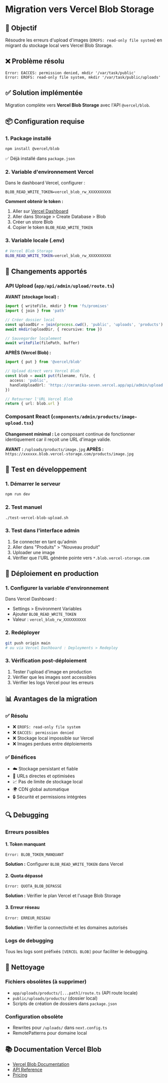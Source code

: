 # Migration vers Vercel Blob Storage

## 🎯 Objectif
Résoudre les erreurs d'upload d'images (`EROFS: read-only file system`) en migrant du stockage local vers Vercel Blob Storage.

## ❌ Problème résolu
```
Error: EACCES: permission denied, mkdir '/var/task/public'
Error: EROFS: read-only file system, mkdir '/var/task/public/uploads'
```

## ✅ Solution implémentée
Migration complète vers **Vercel Blob Storage** avec l'API `@vercel/blob`.

## 📦 Configuration requise

### 1. Package installé
```bash
npm install @vercel/blob
```
✅ Déjà installé dans `package.json`

### 2. Variable d'environnement Vercel
Dans le dashboard Vercel, configurer :
```
BLOB_READ_WRITE_TOKEN=vercel_blob_rw_XXXXXXXXXX
```

**Comment obtenir le token :**
1. Aller sur [Vercel Dashboard](https://vercel.com/dashboard)
2. Aller dans Storage > Create Database > Blob
3. Créer un store Blob
4. Copier le token `BLOB_READ_WRITE_TOKEN`

### 3. Variable locale (.env)
```bash
# Vercel Blob Storage
BLOB_READ_WRITE_TOKEN=vercel_blob_rw_XXXXXXXXXX
```

## 🔄 Changements apportés

### API Upload (`app/api/admin/upload/route.ts`)
**AVANT (stockage local) :**
```typescript
import { writeFile, mkdir } from 'fs/promises'
import { join } from 'path'

// Créer dossier local
const uploadDir = join(process.cwd(), 'public', 'uploads', 'products')
await mkdir(uploadDir, { recursive: true })

// Sauvegarder localement
await writeFile(filePath, buffer)
```

**APRÈS (Vercel Blob) :**
```typescript
import { put } from '@vercel/blob'

// Upload direct vers Vercel Blob
const blob = await put(filename, file, {
  access: 'public',
  handleUploadUrl: 'https://ceramika-seven.vercel.app/api/admin/upload',
})

// Retourner l'URL Vercel Blob
return { url: blob.url }
```

### Composant React (`components/admin/products/image-upload.tsx`)
**Changement minimal :** Le composant continue de fonctionner identiquement car il reçoit une URL d'image valide.

**AVANT :** `/uploads/products/image.jpg`
**APRÈS :** `https://xxxxxx.blob.vercel-storage.com/products/image.jpg`

## 🔧 Test en développement

### 1. Démarrer le serveur
```bash
npm run dev
```

### 2. Test manuel
```bash
./test-vercel-blob-upload.sh
```

### 3. Test dans l'interface admin
1. Se connecter en tant qu'admin
2. Aller dans "Produits" > "Nouveau produit"
3. Uploader une image
4. Vérifier que l'URL générée pointe vers `*.blob.vercel-storage.com`

## 🚀 Déploiement en production

### 1. Configurer la variable d'environnement
Dans Vercel Dashboard :
- Settings > Environment Variables
- Ajouter `BLOB_READ_WRITE_TOKEN`
- Valeur : `vercel_blob_rw_XXXXXXXXXX`

### 2. Redéployer
```bash
git push origin main
# ou via Vercel Dashboard : Deployments > Redeploy
```

### 3. Vérification post-déploiement
1. Tester l'upload d'image en production
2. Vérifier que les images sont accessibles
3. Vérifier les logs Vercel pour les erreurs

## 📊 Avantages de la migration

### ✅ Résolu
- ❌ `EROFS: read-only file system` 
- ❌ `EACCES: permission denied`
- ❌ Stockage local impossible sur Vercel
- ❌ Images perdues entre déploiements

### ✅ Bénéfices
- ☁️ Stockage persistant et fiable
- 🔗 URLs directes et optimisées
- 📈 Pas de limite de stockage local
- 🌍 CDN global automatique
- 🔒 Sécurité et permissions intégrées

## 🔍 Debugging

### Erreurs possibles

#### 1. Token manquant
```
Error: BLOB_TOKEN_MANQUANT
```
**Solution :** Configurer `BLOB_READ_WRITE_TOKEN` dans Vercel

#### 2. Quota dépassé
```
Error: QUOTA_BLOB_DEPASSE
```
**Solution :** Vérifier le plan Vercel et l'usage Blob Storage

#### 3. Erreur réseau
```
Error: ERREUR_RESEAU
```
**Solution :** Vérifier la connectivité et les domaines autorisés

### Logs de debugging
Tous les logs sont préfixés `[VERCEL BLOB]` pour faciliter le debugging.

## 🧹 Nettoyage

### Fichiers obsolètes (à supprimer)
- `app/uploads/products/[...path]/route.ts` (API route locale)
- `public/uploads/products/` (dossier local)
- Scripts de création de dossiers dans `package.json`

### Configuration obsolète
- Rewrites pour `/uploads/` dans `next.config.ts`
- RemotePatterns pour domaine local

## 📚 Documentation Vercel Blob
- [Vercel Blob Documentation](https://vercel.com/docs/storage/vercel-blob)
- [API Reference](https://vercel.com/docs/storage/vercel-blob/server-upload)
- [Pricing](https://vercel.com/docs/storage/vercel-blob/pricing)
